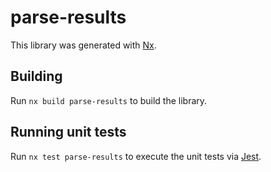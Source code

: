 # parse-results

This library was generated with [Nx](https://nx.dev).

## Building

Run `nx build parse-results` to build the library.

## Running unit tests

Run `nx test parse-results` to execute the unit tests via [Jest](https://jestjs.io).

